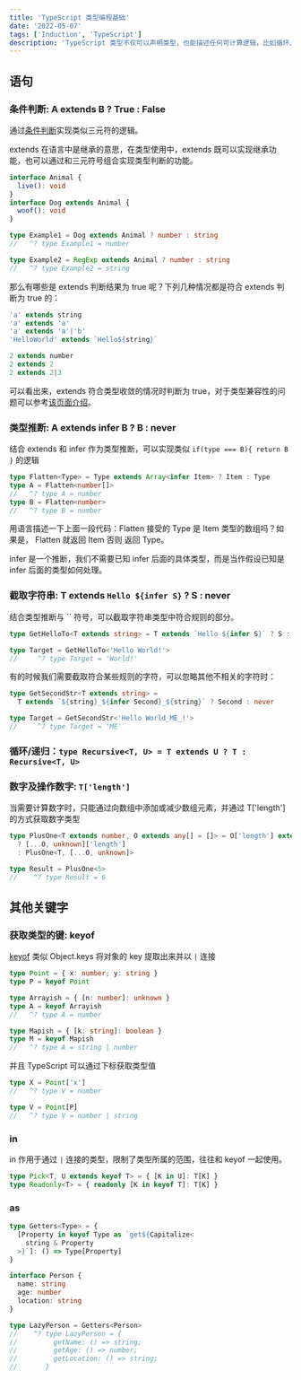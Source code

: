 ```yaml
---
title: 'TypeScript 类型编程基础'
date: '2022-05-07'
tags: ['Induction', 'TypeScript']
description: 'TypeScript 类型不仅可以声明类型，也能描述任何可计算逻辑，比如循环、条件判断、计算等语言能力。对此，称之为类型编程。'
---
```


## 语句

### 条件判断: A extends B ? True : False

通过[条件判断](https://www.typescriptlang.org/docs/handbook/2/conditional-types.html)实现类似三元符的逻辑。

extends 在语言中是继承的意思，在类型使用中，extends 既可以实现继承功能，也可以通过和三元符号组合实现类型判断的功能。

```ts
interface Animal {
  live(): void
}
interface Dog extends Animal {
  woof(): void
}

type Example1 = Dog extends Animal ? number : string
//   ^? type Example1 = number

type Example2 = RegExp extends Animal ? number : string
//   ^? type Example2 = string
```

那么有哪些是 extends 判断结果为 true 呢？下列几种情况都是符合 extends 判断为 true 的：

```ts
'a' extends string
'a' extends 'a'
'a' extends 'a'|'b'
'HelloWorld' extends `Hello${string}`

2 extends number
2 extends 2
2 extends 2|3
```

可以看出来，extends 符合类型收敛的情况时判断为 true，对于类型兼容性的问题可以参考[该页面介绍](https://jkchao.github.io/typescript-book-chinese/typings/typeCompatibility.html#%E5%8F%98%E4%BD%93)。

### 类型推断: A extends infer B ? B : never

结合 extends 和 infer 作为类型推断，可以实现类似 `if(type === B){ return B }` 的逻辑

```ts
type Flatten<Type> = Type extends Array<infer Item> ? Item : Type
type A = Flatten<number[]>
//   ^? type A = number
type B = Flatten<number>
//   ^? type B = number
```

用语言描述一下上面一段代码：Flatten 接受的 Type 是 Item 类型的数组吗？如果是， Flatten 就返回 Item 否则 返回 Type。

infer 是一个推断，我们不需要已知 infer 后面的具体类型，而是当作假设已知是 infer 后面的类型如何处理。

### 截取字符串: T extends `Hello ${infer S}` ? S : never

结合类型推断与 \`\` 符号，可以截取字符串类型中符合规则的部分。

```ts
type GetHelloTo<T extends string> = T extends `Hello ${infer S}` ? S : never

type Target = GetHelloTo<'Hello World!'>
//     ^? type Target = 'World!'
```

有的时候我们需要截取符合某些规则的字符，可以忽略其他不相关的字符时：

```ts
type GetSecondStr<T extends string> =
  T extends `${string}_${infer Second}_${string}` ? Second : never

type Target = GetSecondStr<'Hello World_ME_!'>
//     ^? type Target = 'ME'
```

### 循环/递归：`type Recursive<T, U> = T extends U ? T : Recursive<T, U>`

### 数字及操作数字: `T['length']`

当需要计算数字时，只能通过向数组中添加或减少数组元素，并通过 T[\'length\'] 的方式获取数字类型

```ts
type PlusOne<T extends number, O extends any[] = []> = O['length'] extends T
  ? [...O, unknown]['length']
  : PlusOne<T, [...O, unknown]>

type Result = PlusOne<5>
//    ^? type Result = 6
```

## 其他关键字

### 获取类型的键: keyof

[keyof](https://www.typescriptlang.org/docs/handbook/2/keyof-types.html) 类似 Object.keys 将对象的 key 提取出来并以 `|` 连接

```ts
type Point = { x: number; y: string }
type P = keyof Point

type Arrayish = { [n: number]: unknown }
type A = keyof Arrayish
//   ^? type A = number

type Mapish = { [k: string]: boolean }
type M = keyof Mapish
//   ^? type A = string | number
```

并且 TypeScript 可以通过下标获取类型值

```ts
type X = Point['x']
//   ^? type V = number

type V = Point[P]
//   ^? type V = number | string
```

### in

in 作用于通过 `|` 连接的类型，限制了类型所属的范围，往往和 keyof 一起使用。

```ts
type Pick<T, U extends keyof T> = { [K in U]: T[K] }
type Readonly<T> = { readonly [K in keyof T]: T[K] }
```

### as

```ts
type Getters<Type> = {
  [Property in keyof Type as `get${Capitalize<
    string & Property
  >}`]: () => Type[Property]
}

interface Person {
  name: string
  age: number
  location: string
}

type LazyPerson = Getters<Person>
//    ^? type LazyPerson = {
//         getName: () => string;
//         getAge: () => number;
//         getLocation: () => string;
//       }
```
